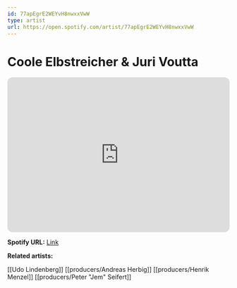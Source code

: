 ```yaml
---
id: 77apEgrE2WEYvH8nwxxVwW
type: artist
url: https://open.spotify.com/artist/77apEgrE2WEYvH8nwxxVwW
---
```

# Coole Elbstreicher & Juri Voutta

<iframe style="border-radius:12px" src="https://open.spotify.com/embed/artist/77apEgrE2WEYvH8nwxxVwW" width="100%" height="352" frameBorder="0" allowfullscreen="" allow="autoplay; clipboard-write; encrypted-media; fullscreen; picture-in-picture" loading="lazy"></iframe>

**Spotify URL:** [Link](https://open.spotify.com/artist/77apEgrE2WEYvH8nwxxVwW)

**Related artists:**

[[Udo Lindenberg]]
[[producers/Andreas Herbig]]
[[producers/Henrik Menzel]]
[[producers/Peter "Jem" Seifert]]
